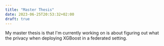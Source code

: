```yaml
---
title: "Master Thesis"
date: 2023-06-25T20:53:32+02:00
draft: true
---
```


My master thesis is that I'm currently working on is about figuring out what the privacy when deploying XGBoost in a federated setting.
